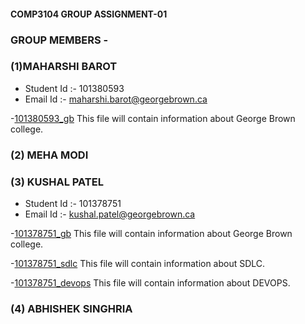 #### COMP3104 GROUP ASSIGNMENT-01

### GROUP MEMBERS -

### (1)MAHARSHI BAROT

- Student Id :- 101380593
- Email Id :- maharshi.barot@georgebrown.ca

-[101380593_gb](101380593_gb.txt) This file will contain information about George Brown college.

### (2) MEHA MODI

### (3) KUSHAL PATEL

- Student Id :- 101378751
- Email Id :- kushal.patel@georgebrown.ca

-[101378751_gb](101378751_gb.txt) This file will contain information about George Brown college.

-[101378751_sdlc](101378751_sdlc.txt) This file will contain information about SDLC.


-[101378751_devops](101378751_devops.txt) This file will contain information about DEVOPS.

### (4) ABHISHEK SINGHRIA

###
